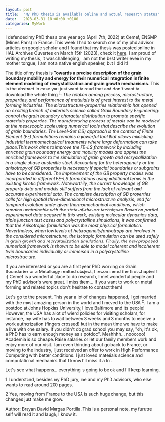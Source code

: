 ```yaml
---
layout: post
title:  "My PhD thesis is available online and actual research status"
date:   2023-03-31 18:00:00 +0100
categories: MyWork
---
```


I defended my PhD thesis one year ago (April 7th, 2022) at Cemef, ENSMP (Mines Paris) in France. This week I had to search one of my phd advisor articles on google scholar and I found that my thesis was posted online in HAL Archives Ouvertes on March 15th (2023), check it [here](https://pastel.archives-ouvertes.fr/tel-04029971). I am proud of writing my thesis, it was challenging, I am not the best writer even in my mother tongue, I am not a native english speaker, but I did it! 

The title of my thesis is **Towards a precise description of the grain boundary mobility and energy for their numerical integration in finite element modeling of recrystallization and grain growth mechanisms**. This is the abstract in case you just want to read that and don't want to download the whole thing <sup>[1](#myfootnote1)</sup>:
*The relation among process, microstructure, properties, and performance of materials is of great interest to the metal forming industries. The microstructure-properties relationship has opened an exciting branch of materials science called Grain Boundary Engineering: control the grain boundary character distribution to promote specific materials properties. The manufacturing process of metals can be modeled at the mesoscopic scale using numerical tools that describe the evolution of grain boundaries. The Level-Set (LS) approach in the context of Finite Element (FE) formulations remains a powerful tool that allows mimicking industrial thermomechanical treatments where large deformation can take place.This work aims to improve the FE-LS framework by including enriched grain boundary energy and mobility models and applies the enriched framework to the simulation of grain growth and recrystallization in a single phase austenitic steel. Accounting for the heterogeneity or the anisotropy of GB properties is necessary if special boundaries or subgrains have to be considered. The improvement of the GB property models was incorporated in different FE-LS formulations using additional terms in the existing kinetic framework. Noteworthily, the current knowledge of GB property data and models still suffers from the lack of relevant and accurate experimental data. The complete description of GB properties calls for high spatial three-dimensional microstructure analysis, and for temporal evolution under given thermomechanical conditions, which remains unattainable with the state-of-the-art techniques.Based on partial experimental data acquired in this work, existing molecular dynamics data, triple junction test cases and polycrystalline simulations, it was confirmed that the Anisotropic formulation was the most physical formulation. Nevertheless, when low levels of heterogeneity/anisotropy are involved in the considered microstructure, the isotropic formulation can be used safely in grain growth and recrystallization simulations. Finally, the new proposed numerical framework is shown to be able to model coherent and incoherent twin boundaries individually or immersed in a polycrystalline microstructure*.

If you are interested or you are a first year PhD working on Grain Boundaries or a Metallurgy realted ubsject, I recommend the first chapter!! :) 
Cemef is a wonderful place to do research, I met wonderful people and my PhD advisor's were great. I miss them... If you want to work on metal forming and related topics don't hesitate to contact them! 

Let's go to the present. This year a lot of changes happened, I got married with the most amazing person in the world and I moved to the USA <sup>[2](#myfootnote2)</sup>. I am a postdoc at Johns Hopkins University, I love Baltimore and its people! However, the USA has a lot of wierd policies for visiiting scholars, for instance, my wife has to wait between 3 weeks and 3 months to receive a work authorization (fingers crossed) but in the mean time we have to make a live with one salary. If you didn't do grad school you may say, "oh, it's ok, a PhD has to earn enough money as a potdoc". Meehhhh... noooooo! Academia is so cheape. Raise salaries or let our family members work and enjoy more of our visit. I am even thinking about go back to France, or moving to the industry, I just received an offer to work in High Performance Computing with better conditions. I just loved materials science and computational mechanics that I know I'll miss it a lot.

Let's see what happens... everything is going to be ok and I'll keep learning.

<a name="myfootnote1">1</a> I understand, besides my PhD jury, me and my PhD advisors, who else wants to read around 200 pages.

<a name="myfootnote2">2</a> Yes, moving from France to the USA is such huge change, but this changes just make me grow.

Author: Brayan David Murgas Portilla. This is a personal note, my furutre self will read it and laugh, I know it.
